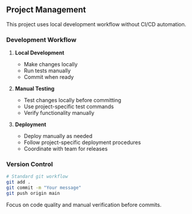 ## Project Management

This project uses local development workflow without CI/CD automation.

### Development Workflow

1. **Local Development**
   - Make changes locally
   - Run tests manually
   - Commit when ready

2. **Manual Testing**
   - Test changes locally before committing
   - Use project-specific test commands
   - Verify functionality manually

3. **Deployment**
   - Deploy manually as needed
   - Follow project-specific deployment procedures
   - Coordinate with team for releases

### Version Control
```bash
# Standard git workflow
git add .
git commit -m "Your message"
git push origin main
```

Focus on code quality and manual verification before commits.